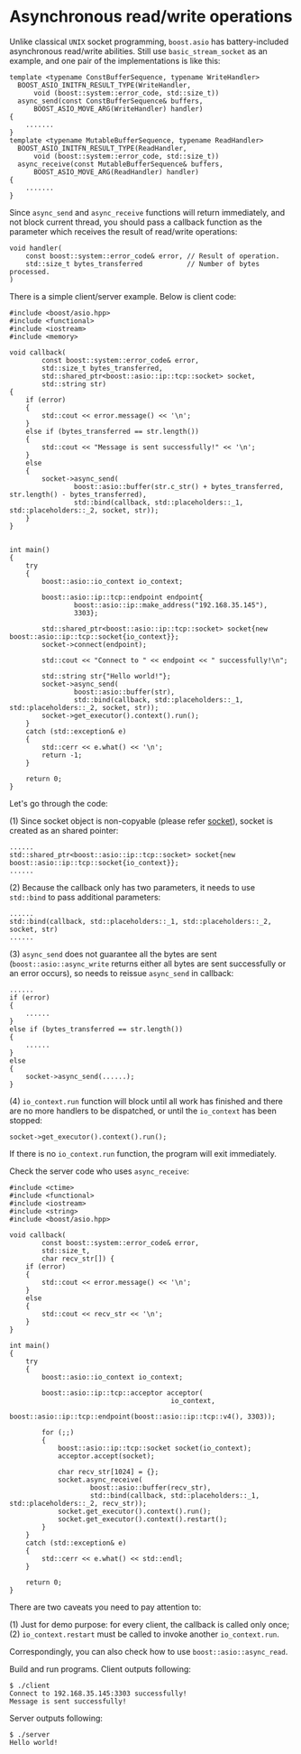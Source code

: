 # Asynchronous read/write operations

Unlike classical `UNIX` socket programming, `boost.asio` has battery-included asynchronous read/write abilities. Still use `basic_stream_socket` as an example, and one pair of the implementations is like this:   

	template <typename ConstBufferSequence, typename WriteHandler>
	  BOOST_ASIO_INITFN_RESULT_TYPE(WriteHandler,
	      void (boost::system::error_code, std::size_t))
	  async_send(const ConstBufferSequence& buffers,
	      BOOST_ASIO_MOVE_ARG(WriteHandler) handler)
	{
		.......
	}
	template <typename MutableBufferSequence, typename ReadHandler>
	  BOOST_ASIO_INITFN_RESULT_TYPE(ReadHandler,
	      void (boost::system::error_code, std::size_t))
	  async_receive(const MutableBufferSequence& buffers,
	      BOOST_ASIO_MOVE_ARG(ReadHandler) handler)
	{
		.......
	}

Since `async_send` and `async_receive` functions will return immediately, and not block current thread, you should pass a callback function as the parameter which receives the result of read/write operations:  

	void handler(
		const boost::system::error_code& error, // Result of operation.
		std::size_t bytes_transferred           // Number of bytes processed.
	)

There is a simple client/server example. Below is client code:  

	#include <boost/asio.hpp>
	#include <functional>
	#include <iostream>
	#include <memory>
	
	void callback(
	        const boost::system::error_code& error,
	        std::size_t bytes_transferred,
	        std::shared_ptr<boost::asio::ip::tcp::socket> socket,
	        std::string str)
	{
	    if (error)
	    {
	        std::cout << error.message() << '\n';
	    }
	    else if (bytes_transferred == str.length())
	    {
	        std::cout << "Message is sent successfully!" << '\n';
	    }
	    else
	    {
	        socket->async_send(
	                boost::asio::buffer(str.c_str() + bytes_transferred, str.length() - bytes_transferred),
	                std::bind(callback, std::placeholders::_1, std::placeholders::_2, socket, str));
	    }
	}
	
	
	int main()
	{
	    try
	    {
	        boost::asio::io_context io_context;
	
	        boost::asio::ip::tcp::endpoint endpoint{
	                boost::asio::ip::make_address("192.168.35.145"),
	                3303};
	
	        std::shared_ptr<boost::asio::ip::tcp::socket> socket{new boost::asio::ip::tcp::socket{io_context}};
	        socket->connect(endpoint);
	
	        std::cout << "Connect to " << endpoint << " successfully!\n";
	
	        std::string str{"Hello world!"};
	        socket->async_send(
	                boost::asio::buffer(str),
	                std::bind(callback, std::placeholders::_1, std::placeholders::_2, socket, str));
	        socket->get_executor().context().run();
	    }
	    catch (std::exception& e)
	    {
	        std::cerr << e.what() << '\n';
	        return -1;
	    }
	
	    return 0;
	}

Let's go through the code:  

(1) Since socket object is non-copyable (please refer [socket](socket.md)), socket is created as an shared pointer:  

	......
	std::shared_ptr<boost::asio::ip::tcp::socket> socket{new boost::asio::ip::tcp::socket{io_context}};
	......

(2) Because the callback only has two parameters, it needs to use `std::bind` to pass additional parameters:  

	......
	std::bind(callback, std::placeholders::_1, std::placeholders::_2, socket, str)
	......

(3) `async_send` does not guarantee all the bytes are sent (`boost::asio::async_write` returns either all bytes are sent successfully or an error occurs), so needs to reissue `async_send` in callback:  

	......
	if (error)
	{
	    ......
	}
	else if (bytes_transferred == str.length())
	{
	    ......
	}
	else
	{
	    socket->async_send(......);
	}
(4) `io_context.run` function will block until all work has finished and there are no
more handlers to be dispatched, or until the `io_context` has been stopped:  

	socket->get_executor().context().run();
If there is no `io_context.run` function, the program will exit immediately.  

Check the server code who uses `async_receive`:  

	#include <ctime>
	#include <functional>
	#include <iostream>
	#include <string>
	#include <boost/asio.hpp>
	
	void callback(
	        const boost::system::error_code& error,
	        std::size_t,
	        char recv_str[]) {
	    if (error)
	    {
	        std::cout << error.message() << '\n';
	    }
	    else
	    {
	        std::cout << recv_str << '\n';
	    }
	}
	
	int main()
	{
	    try
	    {
	        boost::asio::io_context io_context;
	
	        boost::asio::ip::tcp::acceptor acceptor(
	                                        io_context,
	                                        boost::asio::ip::tcp::endpoint(boost::asio::ip::tcp::v4(), 3303));
	
	        for (;;)
	        {
	            boost::asio::ip::tcp::socket socket(io_context);
	            acceptor.accept(socket);
	
	            char recv_str[1024] = {};
	            socket.async_receive(
	                    boost::asio::buffer(recv_str),
	                    std::bind(callback, std::placeholders::_1, std::placeholders::_2, recv_str));
	            socket.get_executor().context().run();
	            socket.get_executor().context().restart();
	        }
	    }
	    catch (std::exception& e)
	    {
	        std::cerr << e.what() << std::endl;
	    }
	
	    return 0;
	}
	
There are two caveats you need to pay attention to:  

(1) Just for demo purpose: for every client, the callback is called only once;  
(2) `io_context.restart` must be called to invoke another `io_context.run`.  

Correspondingly, you can also check how to use `boost::asio::async_read`.

Build and run programs. Client outputs following:  

	$ ./client
	Connect to 192.168.35.145:3303 successfully!
	Message is sent successfully!

Server outputs following:  

	$ ./server
	Hello world!
